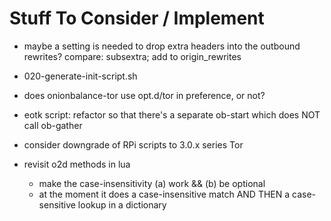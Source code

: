 # Stuff To Consider / Implement

* maybe a setting is needed to drop extra headers into the outbound rewrites? compare: subsextra; add to origin_rewrites

* 020-generate-init-script.sh
* does onionbalance-tor use opt.d/tor in preference, or not?
* eotk script: refactor so that there's a separate ob-start which does NOT call ob-gather
* consider downgrade of RPi scripts to 3.0.x series Tor
* revisit o2d methods in lua
  * make the case-insensitivity (a) work && (b) be optional
  * at the moment it does a case-insensitive match AND THEN a case-sensitive lookup in a dictionary
